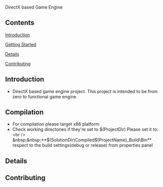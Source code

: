  DirectX based Game Engine
## Contents

[Introduction](#Introduction)

[Getting Started](#Getting-Started)

[Details](#Details)

[Contributing](#Contributing)


## Introduction
- DirectX based game engine project. This project is intended to be from zero to functional game engine.

## Compilation
- For compilation please target x86 platform
- Check working directories if they're set to $(ProjectDir) Please set it to: <br />
  &nbsp;&nbsp;**$(SolutionDir)Compiled\$(ProjectName)_Build\Bin** respect to the build settings(debug or release) from properties panel
   

## Details

## Contributing
